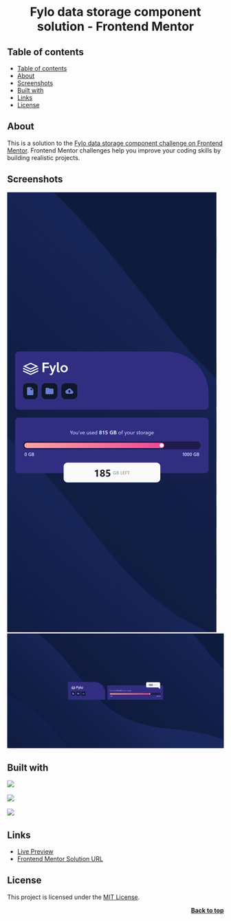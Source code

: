<a name="readme-top"></a>

<h1 align="center">Fylo data storage component solution - Frontend Mentor</h1>

## Table of contents

- [Table of contents](#table-of-contents)
- [About](#about)
- [Screenshots](#screenshots)
- [Built with](#built-with)
- [Links](#links)
- [License](#license)

## About

This is a solution to the [Fylo data storage component challenge on Frontend Mentor](https://www.frontendmentor.io/challenges/fylo-data-storage-component-1dZPRbV5n). Frontend Mentor challenges help you improve your coding skills by building realistic projects.

## Screenshots

![](./img/msedge_yjFANSGEBm.png)
![](./img/msedge_n9fXQTLZn6.png)

## Built with

![](https://img.shields.io/badge/HTML5-E34F26?style=for-the-badge&logo=html5&logoColor=white)

![](https://img.shields.io/badge/CSS3-1572B6?style=for-the-badge&logo=css3&logoColor=white)

![](https://img.shields.io/badge/Tailwind_CSS-38B2AC?style=for-the-badge&logo=tailwind-css&logoColor=white)

## Links

- [Live Preview](https://seesmof.github.io/fylo-data-storage-component/)
- [Frontend Mentor Solution URL](https://www.frontendmentor.io/solutions/responsive-with-tailwindcss-vlv9olWCQN)

## License

This project is licensed under the [MIT License](./LICENSE).

<p align="right"><a href="#readme-top"><strong>Back to top</strong></a></p>
